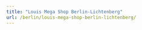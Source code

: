 ```yaml
---
title: "Louis Mega Shop Berlin-Lichtenberg"
url: /berlin/louis-mega-shop-berlin-lichtenberg/
---
```

